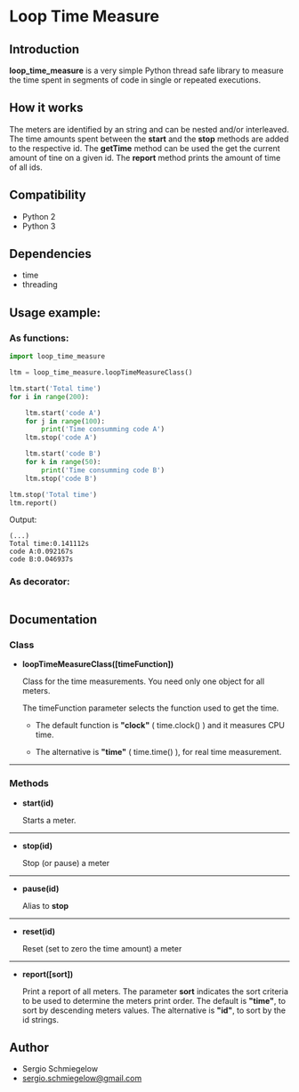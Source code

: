 # Loop Time Measure

## Introduction
**loop_time_measure** is a very simple Python thread safe library to measure the time spent in segments of code in single or repeated executions.

## How it works
The meters are identified by an string and can be nested and/or interleaved.
The time amounts spent between the **start** and the **stop** methods are added to the respective id.
The **getTime** method can be used the get the current amount of tine on a given id.
The **report** method prints the amount of time of all ids.

## Compatibility
* Python 2
* Python 3

## Dependencies
* time
* threading

## Usage example:
### As functions:
```python
import loop_time_measure

ltm = loop_time_measure.loopTimeMeasureClass()

ltm.start('Total time')
for i in range(200):

    ltm.start('code A')
    for j in range(100):
        print('Time consumming code A')
    ltm.stop('code A')

    ltm.start('code B')
    for k in range(50):
        print('Time consumming code B')
    ltm.stop('code B')

ltm.stop('Total time')
ltm.report()
```
Output:
```
(...)
Total time:0.141112s
code A:0.092167s
code B:0.046937s
```
### As decorator:
```python
```
## Documentation

### Class
* **loopTimeMeasureClass([timeFunction])**

    Class for the time measurements. You need only one object for all meters.

    The timeFunction parameter selects the function used to get the time.

    * The default function is **"clock"** ( time.clock() ) and it measures CPU time.

    * The alternative is **"time"** ( time.time() ), for real time measurement.
---
### Methods
* **start(id)**

    Starts a meter.
---
* **stop(id)**

    Stop (or pause) a meter
---
* **pause(id)**

    Alias to **stop**
---
* **reset(id)**

    Reset (set to zero the time amount) a meter
---
* **report([sort])**

    Print a report of all meters. The parameter **sort** indicates the sort criteria to be used to determine the meters print order. The default is **"time"**, to sort by descending meters values. The alternative is **"id"**, to sort by the id strings.

## Author
* Sergio Schmiegelow
* sergio.schmiegelow@gmail.com
